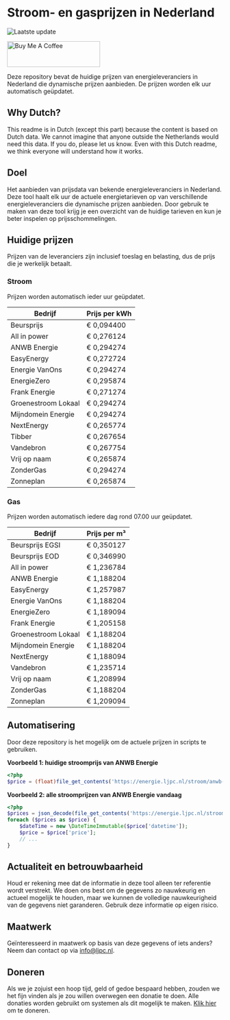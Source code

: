 # Stroom- en gasprijzen in Nederland

![Laatste update](https://img.shields.io/badge/laatste%20update-2024--09--07%2004%3A00%20CET-brightgreen)

<a href="https://www.buymeacoffee.com/Lars-" target="_blank"><img src="https://cdn.buymeacoffee.com/buttons/v2/default-orange.png" alt="Buy Me A Coffee" height="60" style="height: 60px !important;width: 217px !important;" ></a>

Deze repository bevat de huidige prijzen van energieleveranciers in Nederland die dynamische prijzen aanbieden. De prijzen worden elk uur automatisch geüpdatet.

## Why Dutch?

This readme is in Dutch (except this part) because the content is based on Dutch data. We cannot imagine that anyone outside the Netherlands would need this data. If you do, please let us know. Even with this Dutch readme, we think
everyone will understand how it works.

## Doel

Het aanbieden van prijsdata van bekende energieleveranciers in Nederland. Deze tool haalt elk uur de actuele energietarieven op van verschillende energieleveranciers die dynamische prijzen aanbieden. Door gebruik te maken van deze tool
krijg je een overzicht van de huidige tarieven en kun je beter inspelen op prijsschommelingen.

## Huidige prijzen

Prijzen van de leveranciers zijn inclusief toeslag en belasting, dus de prijs die je werkelijk betaalt.

### Stroom

Prijzen worden automatisch ieder uur geüpdatet.

 Bedrijf | Prijs per kWh 
---------|---------------
Beursprijs | € 0,094400
All in power | € 0,276124
ANWB Energie | € 0,294274
EasyEnergy | € 0,272724
Energie VanOns | € 0,294274
EnergieZero | € 0,295874
Frank Energie | € 0,271274
Groenestroom Lokaal | € 0,294274
Mijndomein Energie | € 0,294274
NextEnergy | € 0,265774
Tibber | € 0,267654
Vandebron | € 0,267754
Vrij op naam | € 0,265874
ZonderGas | € 0,294274
Zonneplan | € 0,265874


### Gas

Prijzen worden automatisch iedere dag rond 07.00 uur geüpdatet.

 Bedrijf | Prijs per m³ 
---------|--------------
Beursprijs EGSI | € 0,350127
Beursprijs EOD | € 0,346990
All in power | € 1,236784
ANWB Energie | € 1,188204
EasyEnergy | € 1,257987
Energie VanOns | € 1,188204
EnergieZero | € 1,189094
Frank Energie | € 1,205158
Groenestroom Lokaal | € 1,188204
Mijndomein Energie | € 1,188204
NextEnergy | € 1,188094
Vandebron | € 1,235714
Vrij op naam | € 1,208994
ZonderGas | € 1,188204
Zonneplan | € 1,209094


## Automatisering

Door deze repository is het mogelijk om de actuele prijzen in scripts te gebruiken.

**Voorbeeld 1: huidige stroomprijs van ANWB Energie**

```php
<?php
$price = (float)file_get_contents('https://energie.ljpc.nl/stroom/anwb-energie-nu.txt');

```

**Voorbeeld 2: alle stroomprijzen van ANWB Energie vandaag**

```php
<?php
$prices = json_decode(file_get_contents('https://energie.ljpc.nl/stroom/all-in-power-vandaag.json'),true);
foreach ($prices as $price) {
    $dateTime = new \DateTimeImmutable($price['datetime']);
    $price = $price['price'];
    // ...
}
```

## Actualiteit en betrouwbaarheid

Houd er rekening mee dat de informatie in deze tool alleen ter referentie wordt verstrekt. We doen ons best om de gegevens zo nauwkeurig en actueel mogelijk te houden, maar we kunnen de volledige nauwkeurigheid van de gegevens niet
garanderen. Gebruik deze informatie op eigen risico.

## Maatwerk

Geïnteresseerd in maatwerk op basis van deze gegevens of iets anders? Neem dan contact op
via [info@ljpc.nl](mailto:info@ljpc.nl?subject=Energie%20prijzen).

## Doneren

Als we je zojuist een hoop tijd, geld of gedoe bespaard hebben, zouden we het fijn vinden als je zou willen overwegen een
donatie te doen. Alle donaties worden gebruikt om systemen als dit mogelijk te
maken. [Klik hier](https://www.buymeacoffee.com/Lars-) om te doneren.
